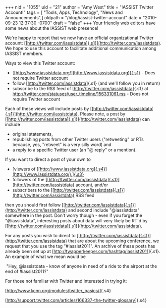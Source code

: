 +++
nid = "1055"
uid = "21"
author = "Amy West"
title = "IASSIST Twitter Account!"
tags = [ "Tools, Apps, Technology", "News and Announcements",]
oldpath = "/blog/iassist-twitter-account"
date = "2010-09-23 12:37:30 -0700"
draft = "false"
+++
Your friendly web editors have some news about the IASSIST web presence!

We\'re happy to report that we now have an official organizational
Twitter account:
[[http://twitter.com/iassistdata]{.s1}](http://twitter.com/iassistdata).
We hope to use this account to facilitate additional communication among
IASSIST members. 

Ways to view this Twitter account:

-   [[http://www.iassistdata.org/](http://www.iassistdata.org)]{.s1} -
    Does not require Twitter account
-   follow [<http://twitter.com/iassistdata>]{.s1} (and we\'ll follow
    you in return)
-   subscribe to the RSS feed of [<http://twitter.com/iassistdata>]{.s1}
    at <http://twitter.com/statuses/user_timeline/156331061.rss> - Does
    not require Twitter account

Each of these views will include posts by
[[http://twitter.com/iassistdata]{.s1}](http://twitter.com/iassistdata).
Please note, a post by
[[http://twitter.com/iassistdata]{.s1}](http://twitter.com/iassistdata)
can include 

-   original statements,
-   republishing posts from other Twitter users (\"retweeting\" or RTs
    because, yes, \"retweet\" is a very silly word) and
-   a reply to a specific Twitter user (an \"@ reply\" or a mention).

If you want to direct a post of your own to 

-   [viewers of
    [[http://www.iassistdata.org]{.s4}](http://www.iassistdata.org/),]{.s3}
-   followers of the
    [[http://twitter.com/iassistdata]{.s1}](http://twitter.com/iassistdata)
    account, and/or
-   subscribers to the
    [[http://twitter.com/iassistdata]{.s1}](http://twitter.com/iassistdata)
    RSS feed

then you should first follow
[[http://twitter.com/iassistdata]{.s1}](http://twitter.com/iassistdata)
and second include \"\@iassistdata\" somewhere in the post. Don\'t worry
though - even if you forget the \"\@iassistdata\", interesting posts
about data will very likely be RT\'d by
[[http://twitter.com/iassistdata]{.s1}](http://twitter.com/iassistdata).

For any posts you wish to direct to
[[http://twitter.com/iassistdata]{.s1}](http://twitter.com/iassistdata)
that are about the upcoming conference, we request that you use the tag
\"\#iassist2011\". An archive of these posts has already been set up at
[<http://twapperkeeper.com/hashtag/iassist2011>]{.s1}. An example of
what we mean would be

 \"Hey, \@iassistdata - know of anyone in need of a ride to the airport
at the end of \#iassist2011?\"

For those not familiar with Twitter and interested in trying it: 

[<http://www.kcnn.org/modules/twitter_basics/>]{.s4}

[<http://support.twitter.com/articles/166337-the-twitter-glossary>]{.s4}
